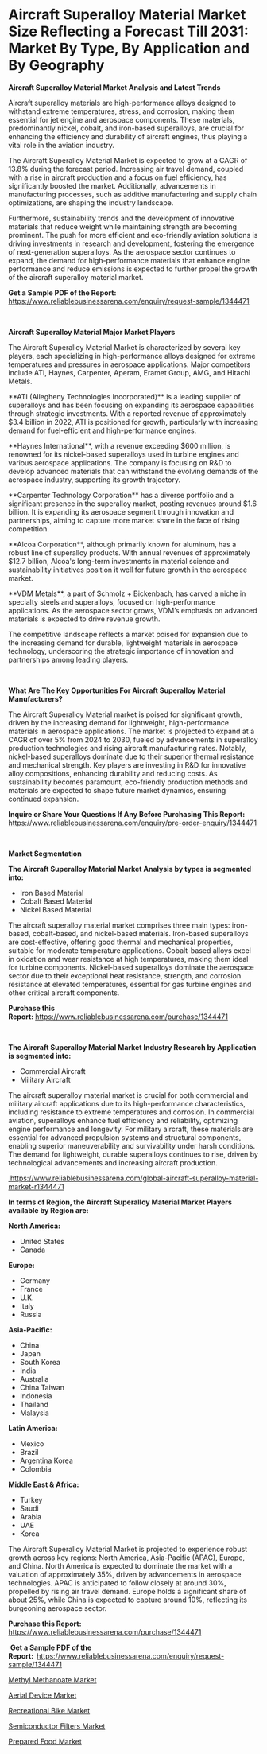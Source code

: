 <p><h1>Aircraft Superalloy Material Market Size Reflecting a Forecast Till 2031: Market By Type, By Application and By Geography</h1></p><p><strong>Aircraft Superalloy Material Market Analysis and Latest Trends</strong></p>
<p><p>Aircraft superalloy materials are high-performance alloys designed to withstand extreme temperatures, stress, and corrosion, making them essential for jet engine and aerospace components. These materials, predominantly nickel, cobalt, and iron-based superalloys, are crucial for enhancing the efficiency and durability of aircraft engines, thus playing a vital role in the aviation industry.</p><p>The Aircraft Superalloy Material Market is expected to grow at a CAGR of 13.8% during the forecast period. Increasing air travel demand, coupled with a rise in aircraft production and a focus on fuel efficiency, has significantly boosted the market. Additionally, advancements in manufacturing processes, such as additive manufacturing and supply chain optimizations, are shaping the industry landscape. </p><p>Furthermore, sustainability trends and the development of innovative materials that reduce weight while maintaining strength are becoming prominent. The push for more efficient and eco-friendly aviation solutions is driving investments in research and development, fostering the emergence of next-generation superalloys. As the aerospace sector continues to expand, the demand for high-performance materials that enhance engine performance and reduce emissions is expected to further propel the growth of the aircraft superalloy material market.</p></p>
<p><strong>Get a Sample PDF of the Report:&nbsp;</strong> <a href="https://www.reliablebusinessarena.com/enquiry/request-sample/1344471?utm_campaign=1399&utm_medium=2&utm_source=Github&utm_content=ia&utm_term=18102024&utm_id=aircraft-superalloy-material">https://www.reliablebusinessarena.com/enquiry/request-sample/1344471</a></p>
<p>&nbsp;</p>
<p><strong>Aircraft Superalloy Material Major Market Players</strong></p>
<p><p>The Aircraft Superalloy Material Market is characterized by several key players, each specializing in high-performance alloys designed for extreme temperatures and pressures in aerospace applications. Major competitors include ATI, Haynes, Carpenter, Aperam, Eramet Group, AMG, and Hitachi Metals.</p><p>**ATI (Allegheny Technologies Incorporated)** is a leading supplier of superalloys and has been focusing on expanding its aerospace capabilities through strategic investments. With a reported revenue of approximately $3.4 billion in 2022, ATI is positioned for growth, particularly with increasing demand for fuel-efficient and high-performance engines.</p><p>**Haynes International**, with a revenue exceeding $600 million, is renowned for its nickel-based superalloys used in turbine engines and various aerospace applications. The company is focusing on R&D to develop advanced materials that can withstand the evolving demands of the aerospace industry, supporting its growth trajectory.</p><p>**Carpenter Technology Corporation** has a diverse portfolio and a significant presence in the superalloy market, posting revenues around $1.6 billion. It is expanding its aerospace segment through innovation and partnerships, aiming to capture more market share in the face of rising competition.</p><p>**Alcoa Corporation**, although primarily known for aluminum, has a robust line of superalloy products. With annual revenues of approximately $12.7 billion, Alcoa's long-term investments in material science and sustainability initiatives position it well for future growth in the aerospace market.</p><p>**VDM Metals**, a part of Schmolz + Bickenbach, has carved a niche in specialty steels and superalloys, focused on high-performance applications. As the aerospace sector grows, VDM’s emphasis on advanced materials is expected to drive revenue growth.</p><p>The competitive landscape reflects a market poised for expansion due to the increasing demand for durable, lightweight materials in aerospace technology, underscoring the strategic importance of innovation and partnerships among leading players.</p></p>
<p>&nbsp;</p>
<p><strong>What Are The Key Opportunities For Aircraft Superalloy Material Manufacturers?</strong></p>
<p><p>The Aircraft Superalloy Material market is poised for significant growth, driven by the increasing demand for lightweight, high-performance materials in aerospace applications. The market is projected to expand at a CAGR of over 5% from 2024 to 2030, fueled by advancements in superalloy production technologies and rising aircraft manufacturing rates. Notably, nickel-based superalloys dominate due to their superior thermal resistance and mechanical strength. Key players are investing in R&D for innovative alloy compositions, enhancing durability and reducing costs. As sustainability becomes paramount, eco-friendly production methods and materials are expected to shape future market dynamics, ensuring continued expansion.</p></p>
<p><strong>Inquire or Share Your Questions If Any Before Purchasing This Report:</strong> <a href="https://www.reliablebusinessarena.com/enquiry/pre-order-enquiry/1344471?utm_campaign=1399&utm_medium=2&utm_source=Github&utm_content=ia&utm_term=18102024&utm_id=aircraft-superalloy-material">https://www.reliablebusinessarena.com/enquiry/pre-order-enquiry/1344471</a></p>
<p>&nbsp;</p>
<p><strong>Market Segmentation</strong></p>
<p><strong>The Aircraft Superalloy Material Market Analysis by types is segmented into:</strong></p>
<p><ul><li>Iron Based Material</li><li>Cobalt Based Material</li><li>Nickel Based Material</li></ul></p>
<p><p>The aircraft superalloy material market comprises three main types: iron-based, cobalt-based, and nickel-based materials. Iron-based superalloys are cost-effective, offering good thermal and mechanical properties, suitable for moderate temperature applications. Cobalt-based alloys excel in oxidation and wear resistance at high temperatures, making them ideal for turbine components. Nickel-based superalloys dominate the aerospace sector due to their exceptional heat resistance, strength, and corrosion resistance at elevated temperatures, essential for gas turbine engines and other critical aircraft components.</p></p>
<p><strong>Purchase this Report:&nbsp;</strong><a href="https://www.reliablebusinessarena.com/purchase/1344471?utm_campaign=1399&utm_medium=2&utm_source=Github&utm_content=ia&utm_term=18102024&utm_id=aircraft-superalloy-material">https://www.reliablebusinessarena.com/purchase/1344471</a></p>
<p>&nbsp;</p>
<p><strong>The Aircraft Superalloy Material Market Industry Research by Application is segmented into:</strong></p>
<p><ul><li>Commercial Aircraft</li><li>Military Aircraft</li></ul></p>
<p><p>The aircraft superalloy material market is crucial for both commercial and military aircraft applications due to its high-performance characteristics, including resistance to extreme temperatures and corrosion. In commercial aviation, superalloys enhance fuel efficiency and reliability, optimizing engine performance and longevity. For military aircraft, these materials are essential for advanced propulsion systems and structural components, enabling superior maneuverability and survivability under harsh conditions. The demand for lightweight, durable superalloys continues to rise, driven by technological advancements and increasing aircraft production.</p></p>
<p><a href="https://www.reliablebusinessarena.com/global-aircraft-superalloy-material-market-r1344471?utm_campaign=1399&utm_medium=2&utm_source=Github&utm_content=ia&utm_term=18102024&utm_id=aircraft-superalloy-material">&nbsp;https://www.reliablebusinessarena.com/global-aircraft-superalloy-material-market-r1344471</a></p>
<p><strong>In terms of Region, the Aircraft Superalloy Material Market Players available by Region are:</strong></p>
<p>
    <p> <strong> North America: </strong>
        <ul>
            <li>United States</li>
            <li>Canada</li>
        </ul>
        </p> 
    <p> <strong> Europe: </strong>
        <ul>
            <li>Germany</li>
            <li>France</li>
            <li>U.K.</li>
            <li>Italy</li>
            <li>Russia</li>
        </ul>
        </p> 
    <p> <strong> Asia-Pacific: </strong>
        <ul>
            <li>China</li>
            <li>Japan</li>
            <li>South Korea</li>
            <li>India</li>
            <li>Australia</li>
            <li>China Taiwan</li>
            <li>Indonesia</li>
            <li>Thailand</li>
            <li>Malaysia</li>
        </ul>
        </p> 
    <p> <strong> Latin America: </strong>
        <ul>
            <li>Mexico</li>
            <li>Brazil</li>
            <li>Argentina Korea</li>
            <li>Colombia</li>
        </ul>
        </p> 
    <p> <strong> Middle East & Africa: </strong>
        <ul>
            <li>Turkey</li>
            <li>Saudi</li>
            <li>Arabia</li>
            <li>UAE</li>
            <li>Korea</li>
        </ul>
    </p>
    </p>
<p><p>The Aircraft Superalloy Material Market is projected to experience robust growth across key regions: North America, Asia-Pacific (APAC), Europe, and China. North America is expected to dominate the market with a valuation of approximately 35%, driven by advancements in aerospace technologies. APAC is anticipated to follow closely at around 30%, propelled by rising air travel demand. Europe holds a significant share of about 25%, while China is expected to capture around 10%, reflecting its burgeoning aerospace sector.</p></p>
<p><strong>Purchase this Report: </strong><a href="https://www.reliablebusinessarena.com/purchase/1344471?utm_campaign=1399&utm_medium=2&utm_source=Github&utm_content=ia&utm_term=18102024&utm_id=aircraft-superalloy-material">https://www.reliablebusinessarena.com/purchase/1344471</a></p>
<p>&nbsp;<strong>Get a Sample PDF of the Report:&nbsp;&nbsp;</strong><a href="https://www.reliablebusinessarena.com/enquiry/request-sample/1344471?utm_campaign=1399&utm_medium=2&utm_source=Github&utm_content=ia&utm_term=18102024&utm_id=aircraft-superalloy-material">https://www.reliablebusinessarena.com/enquiry/request-sample/1344471</a></p>
<p><strong></strong></p>
<p><p><a href="https://github.com/tamvrosiya/Market-Research-Report-List-6/blob/main/methyl-methanoate-market.md?utm_campaign=1399&utm_medium=2&utm_source=Github&utm_content=ia&utm_term=18102024&utm_id=aircraft-superalloy-material">Methyl Methanoate Market</a></p><p><a href="https://www.linkedin.com/pulse/aerial-device-market-trends-growth-outlook-2024-2031-zhkuc?utm_campaign=1399&utm_medium=2&utm_source=Github&utm_content=ia&utm_term=18102024&utm_id=aircraft-superalloy-material">Aerial Device Market</a></p><p><a href="https://www.linkedin.com/pulse/recreational-bike-market-evolution-future-outlook-forecasting-dluzc?utm_campaign=1399&utm_medium=2&utm_source=Github&utm_content=ia&utm_term=18102024&utm_id=aircraft-superalloy-material">Recreational Bike Market</a></p><p><a href="https://www.linkedin.com/pulse/insights-semiconductor-filters-market-players-size-geographical-8fabc?utm_campaign=1399&utm_medium=2&utm_source=Github&utm_content=ia&utm_term=18102024&utm_id=aircraft-superalloy-material">Semiconductor Filters Market</a></p><p><a href="https://www.linkedin.com/pulse/strategic-market-insights-global-prepared-food-2024--g7ejf?utm_campaign=1399&utm_medium=2&utm_source=Github&utm_content=ia&utm_term=18102024&utm_id=aircraft-superalloy-material">Prepared Food Market</a></p></p>